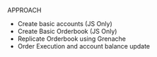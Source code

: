 APPROACH
- Create basic accounts (JS Only)
- Create Basic Orderbook (JS Only)
- Replicate Orderbook using Grenache
- Order Execution and account balance update